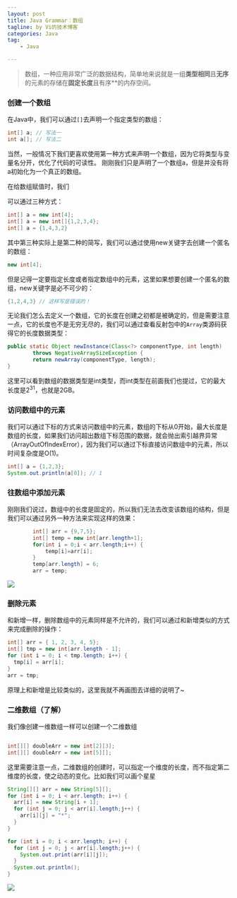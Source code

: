 ```yaml
---
layout: post  
title: Java Grammar：数组
tagline: by Vi的技术博客
categories: Java  
tag: 
    - Java

---
```


> 数组，一种应用非常广泛的数据结构，简单地来说就是一组**类型相同**且**无序**的元素的存储在**固定长度**且有序**的内存空间。



### 创建一个数组

在Java中，我们可以通过`[]`去声明一个指定类型的数组：

```java
int[] a; // 写法一
int a[]; // 写法二
```

当然，一般情况下我们更喜欢使用第一种方式来声明一个数组，因为它将类型与变量名分开，优化了代码的可读性。 
刚刚我们只是声明了一个数组a，但是并没有将a初始化为一个真正的数组。

在给数组赋值时，我们

可以通过三种方式：

```java
int[] a = new int[4];
int[] a = new int[]{1,2,3,4};
int[] a = {1,4,3,2}
```

其中第三种实际上是第二种的简写，我们可以通过使用new关键字去创建一个匿名的数组：

```java
new int[4];
```

但是记得一定要指定长度或者指定数组中的元素，这里如果想要创建一个匿名的数组，new关键字是必不可少的：

```java
{1,2,4,3} // 这样写是错误的！
```

无论我们怎么去定义一个数组，它的长度在创建之初都是被确定的，但是需要注意一点，它的长度也不是无穷无尽的，我们可以通过查看反射包中的`Array`类源码获得它的长度数据类型：

```java
public static Object newInstance(Class<?> componentType, int length)
        throws NegativeArraySizeException {
        return newArray(componentType, length);
}
```

这里可以看到数组的数据类型是int类型，而int类型在前面我们也提过，它的最大长度是$2^{31}$，也就是2GB。



### 访问数组中的元素

我们可以通过下标的方式来访问数组中的元素，数组的下标从0开始，最大长度是数组的长度，如果我们访问超出数组下标范围的数据，就会抛出索引越界异常（ArrayOutOfIndexError），因为我们可以通过下标直接访问数组中的元素，所以时间复杂度是O(1)。

```java
int[] a = {1,2,3};
System.out.println(a[0]); // 1
```



### 往数组中添加元素

刚刚我们说过，数组中的长度是固定的，所以我们无法去改变该数组的结构，但是我们可以通过另外一种方法来实现这样的效果：

```java
		int[] arr = {9,7,5};
		int[] temp = new int[arr.length+1];
		for(int i = 0;i < arr.length;i++) { 
			temp[i]=arr[i];
		}
		temp[arr.length] = 6;
		arr = temp;
```

![](http://www.justdojava.com/assets/images/2019/java/image_vi/08_31/2019-08-26-142707.png)



### 删除元素

和新增一样，删除数组中的元素同样是不允许的，我们可以通过和新增类似的方式来完成删除的操作：

```java
int[] arr = { 1, 2, 3, 4, 5};
int[] tmp = new int[arr.length - 1];
for (int i = 0; i < tmp.length; i++) {
  tmp[i] = arr[i];
}
arr = tmp;
```

原理上和新增是比较类似的，这里我就不再画图去详细的说明了~



### 二维数组（了解）

我们像创建一维数组一样可以创建一个二维数组

```java

int[][] doubleArr = new int[2][3];
int[][] doubleArr = new int[5][];

```

这里需要注意一点，二维数组的创建时，可以指定一个维度的长度，而不指定第二维度的长度，使之动态的变化。比如我们可以画个星星

```java
String[][] arr = new String[5][];
for (int i = 0; i < arr.length; i++) {
  arr[i] = new String[i + 1];
  for (int j = 0; j < arr[i].length;j++) {
    arr[i][j] = "*";
  }
}

for (int i = 0; i < arr.length; i++) {
  for (int j = 0; j < arr[i].length;j++) {
    System.out.print(arr[i][j]);
  }
  System.out.println();
}
```


![](http://www.justdojava.com/assets/images/2019/java/image_vi/08_31/2019-08-26-151109.png)


